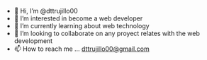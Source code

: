- 👋 Hi, I’m @dttrujillo00
- 👀 I’m interested in become a web developer
- 🌱 I’m currently learning about web technology
- 💞️ I’m looking to collaborate on any proyect relates with the web development
- 📫 How to reach me ... dttrujillo00@gmail.com

<!---
dttrujillo00/dttrujillo00 is a ✨ special ✨ repository because its `README.md` (this file) appears on your GitHub profile.
You can click the Preview link to take a look at your changes.
--->
